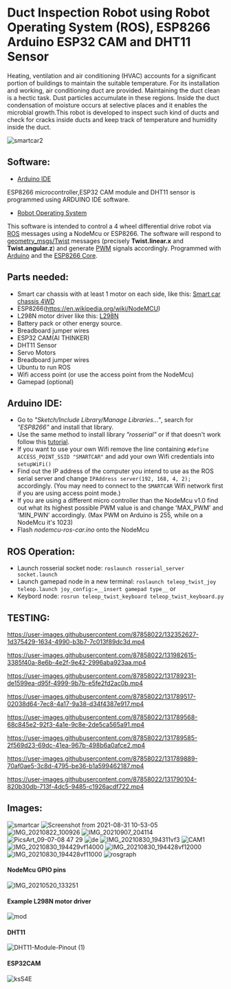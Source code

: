 # Duct Inspection Robot using Robot Operating System (ROS), ESP8266 Arduino ESP32 CAM and DHT11 Sensor

Heating, ventilation and air conditioning (HVAC) accounts for a significant portion of
buildings to maintain the suitable temperature. For its installation and working, air
conditioning duct are provided. Maintaining the duct clean is a hectic task. Dust particles
accumulate in these regions. Inside the duct condensation of moisture occurs at selective places and it enables the microbial
growth.This robot is developed to inspect such kind of ducts and check for cracks inside ducts and keep track of temperature and humidity inside the duct.

![smartcar2](https://user-images.githubusercontent.com/87858022/131360489-9836ce93-6038-4ffa-9947-860940f4435a.jpg)


## Software:
- [Arduino IDE](https://www.arduino.cc/en/Main/Software)

ESP8266 microcontroller,ESP32 CAM module and DHT11 sensor is programmed using ARDUINO IDE software.

- [Robot Operating System](http://www.ros.org/)

This software is intended to control a 4 wheel differential drive robot via [ROS](https://www.ros.org/) messages using a NodeMcu or ESP8266. The software will respond to [geometry_msgs/Twist](https://docs.ros.org/api/geometry_msgs/html/msg/Twist.html) messages (precisely __Twist.linear.x__ and __Twist.angular.z__) and generate [PWM](https://en.wikipedia.org/wiki/Pulse-width_modulation) signals accordingly. Programmed with [Arduino](https://www.arduino.cc/) and the [ESP8266 Core](https://github.com/esp8266/Arduino).

## Parts needed:
- Smart car chassis with at least 1 motor on each side, like this: [Smart car chassis 4WD](https://www.aliexpress.com/item/Smart-car-chassis-4WD-4-wheel-drive-force-the-chronological-magnetic-motor-With-code-disc-tachometer/32622219972.html?spm=a2g0s.9042311.0.0.27424c4djmBIqw)
- ESP8266(https://en.wikipedia.org/wiki/NodeMCU) 
- L298N motor driver like this: [L298N](https://www.aliexpress.com/item/L298N-Module-Dual-H-Bridge-Stepper-Motor-Driver-Board-Modules-for-Arduino-Smart-Car-FZ0407-Free/1761850243.html)
- Battery pack or other energy source. 
- Breadboard jumper wires
- ESP32 CAM(AI THINKER)
- DHT11 Sensor
- Servo Motors
- Breadboard jumper wires
- Ubuntu to run ROS
- Wifi access point (or use the access point from the NodeMcu)
- Gamepad (optional)

## Arduino IDE:
- Go to _"Sketch/Include Library/Manage Libraries..."_, search for _"ESP8266"_ and install that library.
- Use the same method to install library _"rosserial"_ or if that doesn't work follow this [tutorial](https://wiki.ros.org/rosserial_arduino/Tutorials/Arduino%20IDE%20Setup).
- If you want to use your own Wifi remove the line containing `#define ACCESS_POINT_SSID "SMARTCAR"` and add your own Wifi credentials into `setupWiFi()`
- Find out the IP address of the computer you intend to use as the ROS serial server and change `IPAddress server(192, 168, 4, 2);` accordingly. (You may need to connect to the `SMARTCAR` Wifi network first if you are using access point mode.)
- If you are using a different micro controller than the NodeMcu v1.0 find out what its highest possible PWM value is and change 'MAX_PWM' and 'MIN_PWN' accordingly. (Max PWM on Arduino is 255, while on a NodeMcu it's 1023)
- Flash _nodemcu-ros-car.ino_ onto the NodeMcu

## ROS Operation:
- Launch rosserial socket node: `roslaunch rosserial_server socket.launch`
- Launch gamepad node in a new terminal: `roslaunch teleop_twist_joy teleop.launch joy_config:=__insert gamepad type__` or 
- Keybord node: `rosrun teleop_twist_keyboard teleop_twist_keyboard.py`

## TESTING:

https://user-images.githubusercontent.com/87858022/132352627-1d375429-1634-4990-b3b7-7c013f89dc3d.mp4


https://user-images.githubusercontent.com/87858022/131982615-3385f40a-8e6b-4e2f-9e42-2996aba923aa.mp4


https://user-images.githubusercontent.com/87858022/131789231-de1599ea-d95f-4999-9b7b-e5fe2fd2ac0b.mp4


https://user-images.githubusercontent.com/87858022/131789517-02038d64-7ec8-4a17-9a38-d34f4387e917.mp4


https://user-images.githubusercontent.com/87858022/131789568-68c845e2-92f3-4a1e-9c8e-2de5ca565a91.mp4


https://user-images.githubusercontent.com/87858022/131789585-2f569d23-69dc-41ea-967b-498b6a0afce2.mp4


https://user-images.githubusercontent.com/87858022/131789889-70af0ae5-3c8d-4795-be36-b1a599462187.mp4

https://user-images.githubusercontent.com/87858022/131790104-820b30db-713f-4dc5-9485-c1926acdf722.mp4

## Images:


![smartcar](https://user-images.githubusercontent.com/87858022/131361160-416c1d18-9117-4d9a-8bbf-809fe4dfce9d.jpg)
![Screenshot from 2021-08-31 10-53-05](https://user-images.githubusercontent.com/87858022/131449467-cfa9a9df-0639-433b-b83c-c402d11b0630.png)
![IMG_20210822_100926](https://user-images.githubusercontent.com/87858022/131361255-5a7493f6-6e1e-4b64-a757-9dd65f160a8b.jpg)
![IMG_20210907_204114](https://user-images.githubusercontent.com/87858022/132369947-f6792f5a-ec93-408f-8238-7ba9bfd12859.jpg)
![PicsArt_09-07-08 47 29](https://user-images.githubusercontent.com/87858022/132370199-63d9991e-55ec-46e7-8ba7-6d3d7f801a0a.jpg)
![de](https://user-images.githubusercontent.com/87858022/131361451-e5684e78-7abf-48df-936b-673fadcf6115.JPG)
![IMG_20210830_194311vf3](https://user-images.githubusercontent.com/87858022/131361590-675bcbff-947c-4ded-9e79-4e61cfb5ef7e.jpeg)
![CAM1](https://user-images.githubusercontent.com/87858022/131361687-282676b5-c28e-456b-b6c0-fe778380dfb2.JPG)
![IMG_20210830_194429vf14000](https://user-images.githubusercontent.com/87858022/131361784-dd21e3fe-a97b-419a-9099-06117f70b674.jpeg)
![IMG_20210830_194428vf12000](https://user-images.githubusercontent.com/87858022/131361875-becf54ee-23a1-4fde-ae90-ab683b16ad39.jpeg)
![IMG_20210830_194428vf11000](https://user-images.githubusercontent.com/87858022/131361941-99e84424-43a3-415a-b2f0-2c1062374ce8.jpeg)
![rosgraph](https://user-images.githubusercontent.com/87858022/132350448-50bb691b-6716-4ecd-bb0b-26674d938b01.png)
#### NodeMcu GPIO pins
![IMG_20210520_133251](https://user-images.githubusercontent.com/87858022/131362147-3b7c9f26-2bd4-4eb0-a63d-5014233a3ff5.JPG)
#### Example L298N motor driver
![mod](https://user-images.githubusercontent.com/87858022/131449612-f58e2409-3165-483e-b834-8c4ae7c3fbf6.JPG)

#### DHT11
![DHT11-Module-Pinout (1)](https://user-images.githubusercontent.com/87858022/131793061-37df9102-493a-4785-8a6e-5b2f46e0e20f.png)

#### ESP32CAM
![ksS4E](https://user-images.githubusercontent.com/87858022/131793266-1ed0e2bd-5f22-49a9-87ab-6f5769e7272d.png)
